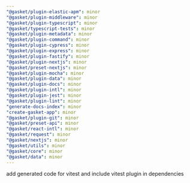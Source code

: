 ```yaml
---
"@gasket/plugin-elastic-apm": minor
"@gasket/plugin-middleware": minor
"@gasket/plugin-typescript": minor
"@gasket/typescript-tests": minor
"@gasket/plugin-metadata": minor
"@gasket/plugin-command": minor
"@gasket/plugin-cypress": minor
"@gasket/plugin-express": minor
"@gasket/plugin-fastify": minor
"@gasket/plugin-nextjs": minor
"@gasket/preset-nextjs": minor
"@gasket/plugin-mocha": minor
"@gasket/plugin-data": minor
"@gasket/plugin-docs": minor
"@gasket/plugin-intl": minor
"@gasket/plugin-jest": minor
"@gasket/plugin-lint": minor
"generate-docs-index": minor
"create-gasket-app": minor
"@gasket/plugin-git": minor
"@gasket/preset-api": minor
"@gasket/react-intl": minor
"@gasket/request": minor
"@gasket/nextjs": minor
"@gasket/utils": minor
"@gasket/core": minor
"@gasket/data": minor
---
```


add generated code for vitest and include vitest plugin in dependencies
